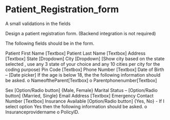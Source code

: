 # Patient_Registration_form
A small validations in the fields

Design a patient registration form. (Backend integration is not required)

The following fields should be in the form.

Patient First Name [Textbox]
Patient Last Name [Textbox]
Address [Textbox]
State [Dropdown]
City [Dropdown] [Show city based on the state selected , use any 3 state of your choice and any 10 cities per city for the coding purpose)
Pin Code [Textbox]
Phone Number [Textbox]
Date of Birth – [Date picker] If the age is below 18, the the following information should be asked.
o NameoftheParent[Textbox]
o Parentphonenumber[Textbox]

Sex [Option/Radio button] {Male, Female}
Marital Status – [Option/Radio button] {Married, Single}
Email Address [Textbox]
Emergency Contact Number [Textbox]
Insurance Available [Option/Radio button] {Yes, No} - If I select option Yes then the following
information should be asked. o Insuranceprovidername o PolicyID.
